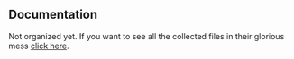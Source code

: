 ## Documentation

Not organized yet. If you want to see all the collected files in their glorious mess [click here](https://mega.nz/#F!KosSkQBb!XuosCJO55zbS_0LLrBeE8g).

<br>